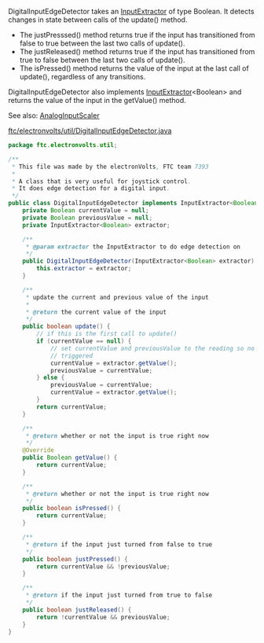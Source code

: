 DigitalInputEdgeDetector takes an [InputExtractor](InputExtractor.md) of type Boolean. It detects changes in state between calls of the update() method.

* The justPresssed() method returns true if the input has transitioned from false to true between the last two calls of update().
* The justReleased() method returns true if the input has transitioned from true to false between the last two calls of update().
* The isPressed() method returns the value of the input at the last call of update(), regardless of any transitions.

DigitalInputEdgeDetector also implements [InputExtractor](InputExtractor.md)\<Boolean\> and returns the value of the input in the getValue() method.

See also: [AnalogInputScaler](AnalogInputScaler.md)

[ftc/electronvolts/util/DigitalInputEdgeDetector.java](https://github.com/FTC7393/state-machine-framework/blob/master/src/ftc/electronvolts/util/DigitalInputEdgeDetector.java)
```java
package ftc.electronvolts.util;

/**
 * This file was made by the electronVolts, FTC team 7393
 *
 * A class that is very useful for joystick control.
 * It does edge detection for a digital input.
 */
public class DigitalInputEdgeDetector implements InputExtractor<Boolean> {
    private Boolean currentValue = null;
    private Boolean previousValue = null;
    private InputExtractor<Boolean> extractor;

    /**
     * @param extractor the InputExtractor to do edge detection on
     */
    public DigitalInputEdgeDetector(InputExtractor<Boolean> extractor) {
        this.extractor = extractor;
    }

    /**
     * update the current and previous value of the input
     *
     * @return the current value of the input
     */
    public boolean update() {
        // if this is the first call to update()
        if (currentValue == null) {
            // set currentValue and previousValue to the reading so no edges are
            // triggered
            currentValue = extractor.getValue();
            previousValue = currentValue;
        } else {
            previousValue = currentValue;
            currentValue = extractor.getValue();
        }
        return currentValue;
    }

    /**
     * @return whether or not the input is true right now
     */
    @Override
    public Boolean getValue() {
        return currentValue;
    }

    /**
     * @return whether or not the input is true right now
     */
    public boolean isPressed() {
        return currentValue;
    }

    /**
     * @return if the input just turned from false to true
     */
    public boolean justPressed() {
        return currentValue && !previousValue;
    }

    /**
     * @return if the input just turned from true to false
     */
    public boolean justReleased() {
        return !currentValue && previousValue;
    }
}
```